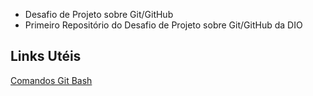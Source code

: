* Desafio de Projeto  sobre Git/GitHub
* Primeiro Repositório do Desafio de Projeto  sobre  Git/GitHub da DIO

## Links Utéis

[Comandos Git Bash](https://medium.com/@andradegabriela20/o-que-%C3%A9-git-git-bash-e-comandos-b%C3%A1sicos-94a53de6d376)
